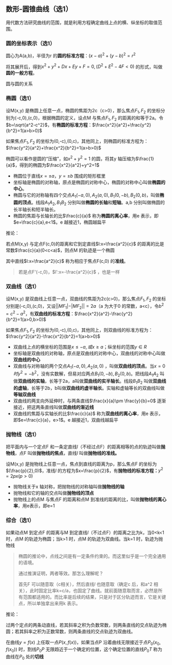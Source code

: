 ## 数形-圆锥曲线（选1）

用代数方法研究曲线的范围，就是利用方程确定曲线上点的横、纵坐标的取值范围。



### 圆的坐标表示（选1）

圆心为A(a,b)，半径为r 的**圆的标准方程**：$(x-a)^2 + (y-b)^2 = r^2$

将其展开后，得到$x^2+y^2+Dx+Ey+F=0, (D^2+E^2-4F\lt 0)$ 的形式，叫做**圆的一般方程**。



圆与圆的关系



### 椭圆（选1）

设M(x,y) 是椭圆上任意一点，椭圆的焦距为2c（c>0），那么焦点$F_1,F_2$ 的坐标分别为(-c,0),(c,0)，根据椭圆的定义，设点M 与焦点$F_1,F_2$ 的距离的和等于2a。令$b=\sqrt{a^2-c^2}$，有**椭圆的标准方程**：$\frac{x^2}{a^2}+\frac{y^2}{b^2}=1(a>b>0)$

如果焦点$F_1,F_2$ 的坐标为(0,-c),(0,c)，其他同上，则椭圆的标准方程为：$\frac{y^2}{a^2}+\frac{x^2}{b^2}=1(a>b>0)$

椭圆可以看作是圆的“压缩”，如$x^2+y^2=1$ 的圆，将其y 轴压缩为$\frac{1}{a}$，得到的椭圆为$\frac{x^2}{a^2}+y^2=1$



- 椭圆位于直线$x=\pm a，y=\pm b$ 围成的矩形框里
- 坐标轴是椭圆的对称轴，原点是椭圆的对称中心，椭圆的对称中心叫做**椭圆的中心**。
- 椭圆与它的对称轴有四个交点$A_1(-a,0),A_2(a,0),B_1(0,-b),B_2(0,b)$，叫做**椭圆的顶点**。线段$A_1A_2,B_1B_2$ 分别叫做**椭圆的长轴**和**短轴**。a,b 分别叫做椭圆的长半轴长和短半轴长。
- 椭圆的焦距与长轴长的比$\frac{c}{a}$ 称为**椭圆的离心率**，用e 表示，即$e=\frac{c}{a},e<1$。e 越接近1，椭圆越扁平



推论：

若点M(x,y) 与定点F(c,0)的距离和它到定直线$l:x=\frac{a^2}{c}$ 的距离的比是常数$\frac{c}{a}(0<c<a)$，则点M 的轨迹是一个椭圆

其中直线$l:x=\frac{a^2}{c}$ 称为相应于焦点F(c,0) 的**准线**。

> 若是点F'(-c,0)，$l':x=-\frac{a^2}{c}$ ，也是一样



### 双曲线（选1）

设M(x,y) 是双曲线上任意一点，双曲线的焦距为2c(c>0)，那么焦点$F_1,F_2$ 的坐标分别是(-c,0),(c,0)，又设$||MF_1|-|MF_2||=2a$（a 为大于0 的常数，a<c），令$b^2=c^2-a^2$，有**双曲线的标准方程**：$\frac{x^2}{a^2}-\frac{y^2}{b^2}=1(a>0,b>0)$ 

如果焦点$F_1,F_2$ 的坐标为(0,-c),(0,c)，其他同上，则双曲线的标准方程为：$\frac{y^2}{a^2}-\frac{x^2}{b^2}=1(a>b>0)$



- 双曲线上点的横坐标的范围是$x\le -a,或 x\ge a$；纵坐标的范围$y\in R$
- 坐标轴是双曲线的对称轴，原点是双曲线的对称中心，双曲线的对称中心叫做**双曲线的中心**
- 双曲线与对称轴的两个交点$A_1(-a,0),A_2(a,0)$ ，叫做**双曲线的顶点**。当$x=0时 y^2=-b^2$，没有实数解，但易对应两点$B_1(0,-b),B_2(0,b)$。把线段$A_1A_2$ 叫做**双曲线的实轴**，长等于2a，a叫做**双曲线的实半轴长**。线段$B_1B_2$ 叫做**双曲线的虚轴**，长等于2b，b叫做**双曲线的虚半轴长**。实轴和虚轴等长的双曲线叫做**等轴双曲线**
- 双曲线的两支向外延伸时，与两条直线$\frac{x}{a}\pm \frac{y}{b}=0$ 逐渐接近，把这两条直线叫做**双曲线的渐近线**
- 双曲线的焦距与实轴长的比$\frac{c}{a}$ 称为**双曲线的离心率**，用e 表示，即$e=\frac{c}{a}，e>1$。e 越接近1，双曲线越扁平



### 抛物线（选1）

把平面内与一个定点F 和一条定直线$l$（不经过点F）的距离相等的点的轨迹叫做**抛物线**，点F 叫做**抛物线的焦点**，直线$l$ 叫做**抛物线的准线。**

设M(x,y) 是抛物线上任意一点，焦点到直线的距离为p，那么焦点F 的坐标为$(\frac{p}{2},0)$，准线$l$ 的方程为$x=\frac{p}{2}$，有**抛物线的标准方程：**$y^2=2px(p>0)$



- 抛物线关于x 轴对称，把抛物线的对称轴叫做**抛物线的轴**
- 抛物线和它的轴的交点叫做**抛物线的顶点**
- 抛物线上的点M 与焦点F 的距离和点M 到准线的距离的比，叫做**抛物线的离心率**，用e表示，即e=1



### 综合（选1）

如果动点M 到定点F 的距离与M 到定直线$l$（不过点F）的距离之比为k，当0<k<1 时，点M 的轨迹为椭圆；当k>1 时，点M 的轨迹为双曲线。当k=1 时，轨迹为抛物线

> 椭圆的推论中，点线之间是有一定条件约束的。而这里似乎是一个完全通用的语境。
>
> 通过推演证明，两者等效。那怎么理解呢？
>
> 首先F 可以随意取（c相关），然后直线$l$ 也随意取（确定c 后，和a^2 相关），此时固定比率k=c/a，也固定了曲线。就前面随意取而言，必然是所有范围都适用的。而比率是后续的结果，只是对于区分轨迹而言，它是关键点，所以单独拿出来用k 表示。

推论：

过两个定点的两条动直线，若其斜率之积为负数常数，则两条直线的交点轨迹为椭圆；若其斜率之积为正数常数，则两条直线的交点轨迹为双曲线。



在曲线$y=f(x)$ 上任取一点$P(x,f(x))$，如果当点P 沿着曲线无限接近于点$P_0(x_0,f(x_0))$ 时，割线$P_0P$ 无限趋近于一个确定的位置，这个确定位置的直线$P_0T$ 称为曲线在$P_0$ 处的**切线**

